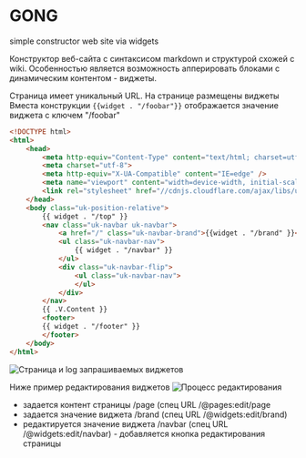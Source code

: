 # GONG

simple constructor web site via widgets

Конструктор веб-сайта с синтаксисом markdown и структурой схожей с wiki.
Особенностью является возможность апперировать блоками с динамическим контентом - виджеты.

Страница имеет уникальный URL. На странице размещены виджеты
Вместа конструкции ```{{widget . "/foobar"}}``` отображается значение виджета с ключем "/foobar"

``` html
<!DOCTYPE html>
<html>
	<head>
        <meta http-equiv="Content-Type" content="text/html; charset=utf-8" />
        <meta charset="utf-8">
        <meta http-equiv="X-UA-Compatible" content="IE=edge" />
        <meta name="viewport" content="width=device-width, initial-scale=1.0">
        <link rel="stylesheet" href="//cdnjs.cloudflare.com/ajax/libs/uikit/2.25.0/css/uikit.almost-flat.min.css">
	</head>
    <body class="uk-position-relative">
        {{ widget . "/top" }}
        <nav class="uk-navbar uk-navbar">
            <a href="/" class="uk-navbar-brand">{{widget . "/brand" }}</a>
            <ul class="uk-navbar-nav">
                {{ widget . "/navbar" }}
            </ul>
            <div class="uk-navbar-flip">
                <ul class="uk-navbar-nav">
                </ul>
            </div>
        </nav>
	    {{ .V.Content }}
        <footer>
        {{ widget . "/footer" }}
        </footer>
	</body>
</html>
```

![Страница и log запрашиваемых виджетов](https://s3.amazonaws.com/idheap/ss/localhost8080page_2016-03-15_16-55-59.png)

Ниже пример редактирования виджетов 
![Процесс редактирования](https://s3.amazonaws.com/idheap/ss/screencast_2016-03-15_16-59-01.gif)

* задается контент страницы /page (спец URL /@pages:edit/page
* задается значение виджета /brand (спец URL /@widgets:edit/brand)
* редактируется значение виджета /navbar (спец URL /@widgets:edit/navbar) - добавляется кнопка редактирования страницы
